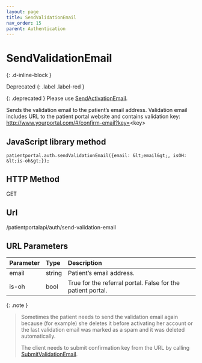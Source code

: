 ```yaml
---
layout: page
title: SendValidationEmail
nav_order: 15
parent: Authentication
---
```


# SendValidationEmail
{: .d-inline-block }

Deprecated
{: .label .label-red }

{: .deprecated }
Please use [SendActivationEmail](SendActivationEmail).

Sends the validation email to the patient’s email address. Validation email includes URL to the patient portal website and contains validation key: <http://www.yourportal.com/#/confirm-email?key=><key\>

## JavaScript library method

```
patientportal.auth.sendValidationEmail({email: &lt;email&gt;, isOH: &lt;is-oh&gt;});
```

## HTTP Method

GET

## ****Url****

/patientportalapi/auth/send-validation-email

## URL Parameters

| Parameter | Type   | Description                                                 |
|:----------|:-------|:------------------------------------------------------------|
| email     | string | Patient’s email address.                                    |
| is-oh     | bool   | True for the referral portal. False for the patient portal. |


{: .note }
> Sometimes the patient needs to send the validation email again because (for example) she deletes it before activating her account or the last validation email was marked as a spam and it was deleted automatically.
> 
> The client needs to submit confirmation key from the URL by calling [SubmitValidationEmail](SubmitValidationEmail).
